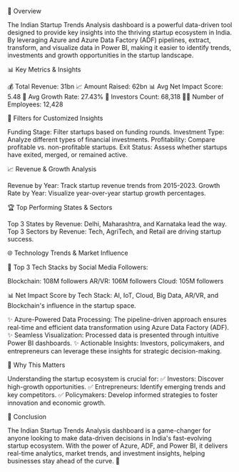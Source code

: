 📌 Overview

The Indian Startup Trends Analysis dashboard is a powerful data-driven tool designed to provide key insights into the thriving startup ecosystem in India. By leveraging Azure and Azure Data Factory (ADF) pipelines, extract, transform, and visualize data in Power BI, making it easier to identify trends, investments and growth opportunities in the startup landscape.

📊 Key Metrics & Insights

💰 Total Revenue: 31bn
📈 Amount Raised: 62bn
📊 Avg Net Impact Score: 5.48
🚀 Avg Growth Rate: 27.43%
👥 Investors Count: 68,318
👨‍💼 Number of Employees: 12,428

🎯 Filters for Customized Insights

Funding Stage: Filter startups based on funding rounds.
Investment Type: Analyze different types of financial investments.
Profitability: Compare profitable vs. non-profitable startups.
Exit Status: Assess whether startups have exited, merged, or remained active.

📈 Revenue & Growth Analysis

Revenue by Year: Track startup revenue trends from 2015-2023.
Growth Rate by Year: Visualize year-over-year startup growth percentages.

🏆 Top Performing States & Sectors

Top 3 States by Revenue: Delhi, Maharashtra, and Karnataka lead the way.
Top 3 Sectors by Revenue: Tech, AgriTech, and Retail are driving startup success.

🌐 Technology Trends & Market Influence

🚀 Top 3 Tech Stacks by Social Media Followers:

Blockchain: 108M followers
AR/VR: 106M followers
Cloud: 105M followers

📊 Net Impact Score by Tech Stack: AI, IoT, Cloud, Big Data, AR/VR, and Blockchain's influence in the startup space.

✨ Azure-Powered Data Processing: The pipeline-driven approach ensures real-time and efficient data transformation using Azure Data Factory (ADF).
✨ Seamless Visualization: Processed data is presented through intuitive Power BI dashboards.
✨ Actionable Insights: Investors, policymakers, and entrepreneurs can leverage these insights for strategic decision-making.

🎯 Why This Matters

Understanding the startup ecosystem is crucial for:
✅ Investors: Discover high-growth opportunities.
✅ Entrepreneurs: Identify emerging trends and key competitors.
✅ Policymakers: Develop informed strategies to foster innovation and economic growth.

🚀 Conclusion

The Indian Startup Trends Analysis dashboard is a game-changer for anyone looking to make data-driven decisions in India's fast-evolving startup ecosystem. With the power of Azure, ADF, and Power BI, it delivers real-time analytics, market trends, and investment insights, helping businesses stay ahead of the curve. 🌟
